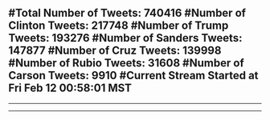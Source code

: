 #Total Number of Tweets: 740416 
#Number of Clinton Tweets: 217748
#Number of Trump Tweets: 193276
#Number of Sanders Tweets: 147877
#Number of Cruz Tweets: 139998
#Number of Rubio Tweets: 31608
#Number of Carson Tweets: 9910
#Current Stream Started at Fri Feb 12 00:58:01 MST
---
---
---
